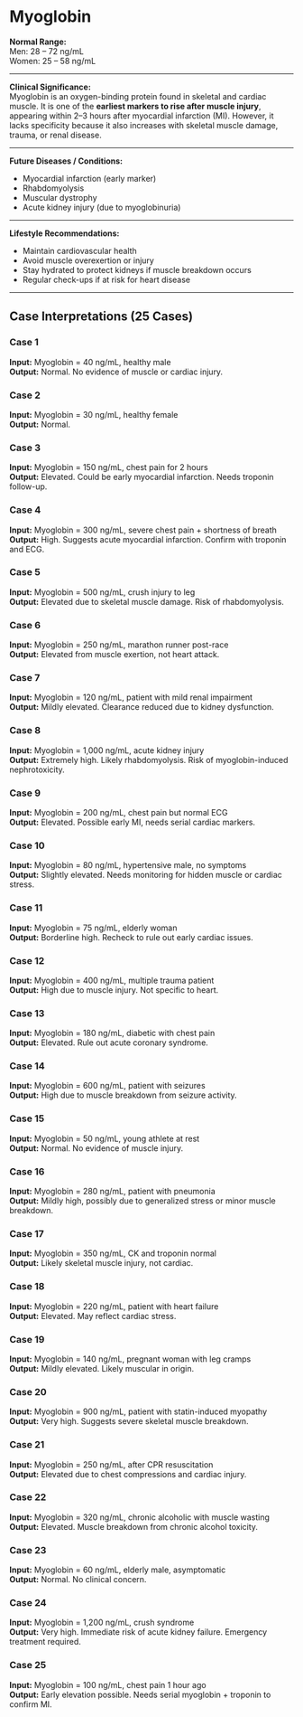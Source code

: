 # Myoglobin

**Normal Range:**  
Men: 28 – 72 ng/mL  
Women: 25 – 58 ng/mL  

---

**Clinical Significance:**  
Myoglobin is an oxygen-binding protein found in skeletal and cardiac muscle. It is one of the **earliest markers to rise after muscle injury**, appearing within 2–3 hours after myocardial infarction (MI). However, it lacks specificity because it also increases with skeletal muscle damage, trauma, or renal disease.  

---

**Future Diseases / Conditions:**  
- Myocardial infarction (early marker)  
- Rhabdomyolysis  
- Muscular dystrophy  
- Acute kidney injury (due to myoglobinuria)  

---

**Lifestyle Recommendations:**  
- Maintain cardiovascular health  
- Avoid muscle overexertion or injury  
- Stay hydrated to protect kidneys if muscle breakdown occurs  
- Regular check-ups if at risk for heart disease  

---

## Case Interpretations (25 Cases)

### Case 1  
**Input:** Myoglobin = 40 ng/mL, healthy male  
**Output:** Normal. No evidence of muscle or cardiac injury.  

### Case 2  
**Input:** Myoglobin = 30 ng/mL, healthy female  
**Output:** Normal.  

### Case 3  
**Input:** Myoglobin = 150 ng/mL, chest pain for 2 hours  
**Output:** Elevated. Could be early myocardial infarction. Needs troponin follow-up.  

### Case 4  
**Input:** Myoglobin = 300 ng/mL, severe chest pain + shortness of breath  
**Output:** High. Suggests acute myocardial infarction. Confirm with troponin and ECG.  

### Case 5  
**Input:** Myoglobin = 500 ng/mL, crush injury to leg  
**Output:** Elevated due to skeletal muscle damage. Risk of rhabdomyolysis.  

### Case 6  
**Input:** Myoglobin = 250 ng/mL, marathon runner post-race  
**Output:** Elevated from muscle exertion, not heart attack.  

### Case 7  
**Input:** Myoglobin = 120 ng/mL, patient with mild renal impairment  
**Output:** Mildly elevated. Clearance reduced due to kidney dysfunction.  

### Case 8  
**Input:** Myoglobin = 1,000 ng/mL, acute kidney injury  
**Output:** Extremely high. Likely rhabdomyolysis. Risk of myoglobin-induced nephrotoxicity.  

### Case 9  
**Input:** Myoglobin = 200 ng/mL, chest pain but normal ECG  
**Output:** Elevated. Possible early MI, needs serial cardiac markers.  

### Case 10  
**Input:** Myoglobin = 80 ng/mL, hypertensive male, no symptoms  
**Output:** Slightly elevated. Needs monitoring for hidden muscle or cardiac stress.  

### Case 11  
**Input:** Myoglobin = 75 ng/mL, elderly woman  
**Output:** Borderline high. Recheck to rule out early cardiac issues.  

### Case 12  
**Input:** Myoglobin = 400 ng/mL, multiple trauma patient  
**Output:** High due to muscle injury. Not specific to heart.  

### Case 13  
**Input:** Myoglobin = 180 ng/mL, diabetic with chest pain  
**Output:** Elevated. Rule out acute coronary syndrome.  

### Case 14  
**Input:** Myoglobin = 600 ng/mL, patient with seizures  
**Output:** High due to muscle breakdown from seizure activity.  

### Case 15  
**Input:** Myoglobin = 50 ng/mL, young athlete at rest  
**Output:** Normal. No evidence of muscle injury.  

### Case 16  
**Input:** Myoglobin = 280 ng/mL, patient with pneumonia  
**Output:** Mildly high, possibly due to generalized stress or minor muscle breakdown.  

### Case 17  
**Input:** Myoglobin = 350 ng/mL, CK and troponin normal  
**Output:** Likely skeletal muscle injury, not cardiac.  

### Case 18  
**Input:** Myoglobin = 220 ng/mL, patient with heart failure  
**Output:** Elevated. May reflect cardiac stress.  

### Case 19  
**Input:** Myoglobin = 140 ng/mL, pregnant woman with leg cramps  
**Output:** Mildly elevated. Likely muscular in origin.  

### Case 20  
**Input:** Myoglobin = 900 ng/mL, patient with statin-induced myopathy  
**Output:** Very high. Suggests severe skeletal muscle breakdown.  

### Case 21  
**Input:** Myoglobin = 250 ng/mL, after CPR resuscitation  
**Output:** Elevated due to chest compressions and cardiac injury.  

### Case 22  
**Input:** Myoglobin = 320 ng/mL, chronic alcoholic with muscle wasting  
**Output:** Elevated. Muscle breakdown from chronic alcohol toxicity.  

### Case 23  
**Input:** Myoglobin = 60 ng/mL, elderly male, asymptomatic  
**Output:** Normal. No clinical concern.  

### Case 24  
**Input:** Myoglobin = 1,200 ng/mL, crush syndrome  
**Output:** Very high. Immediate risk of acute kidney failure. Emergency treatment required.  

### Case 25  
**Input:** Myoglobin = 100 ng/mL, chest pain 1 hour ago  
**Output:** Early elevation possible. Needs serial myoglobin + troponin to confirm MI.  

